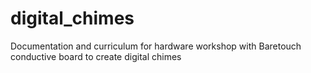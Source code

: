 # digital_chimes
Documentation and curriculum for hardware workshop with Baretouch conductive board to create digital chimes 
